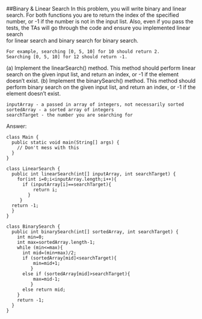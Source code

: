 ##Binary & Linear Search
	In this problem, you will write binary and linear search.  For both functions 
	you  are  to  return  the  index  of  the  specified  number,  or  -1  if  the 
	number is not in the input list.  Also, even if you pass the tests, the TAs 
	will  go  through  the  code  and  ensure  you  implemented  linear  search  
	for linear search and binary search for binary search.

	For example, searching [0, 5, 10] for 10 should return 2.
	Searching [0, 5, 10] for 12 should return -1.

(a)  Implement  the linearSearch() method. This  method should
perform linear search on the given input list, and return an index, or -1 if 
the element doesn’t exist.
(b)  Implement  the binarySearch() method. This  method should  
perform  binary  search  on  the  given  input  list,  and  return an index, or -1 
if the element doesn’t exist.

	inputArray - a passed in array of integers, not necessarily sorted
	sortedArray - a sorted array of integers
	searchTarget - the number you are searching for

Answer:
	
	class Main {
	  public static void main(String[] args) {
	    // Don't mess with this
	  }
	}
	
	class LinearSearch { 
	  public int linearSearch(int[] inputArray, int searchTarget) {
	    for(int i=0;i<inputArray.length;i++){
	      if (inputArray[i]==searchTarget){
	          return i;
	        }
	     }
	  return -1;
	  }
	}

	class BinarySearch { 
	  public int binarySearch(int[] sortedArray, int searchTarget) {
	    int min=0;
	    int max=sortedArray.length-1;
	    while (min<=max){
	      int mid=(min+max)/2;
	      if (sortedArray[mid]<searchTarget){
	          min=mid+1;
	         }
	      else if (sortedArray[mid]>searchTarget){
	          max=mid-1;
	         }
	      else return mid;
	    }
	    return -1;
	  }
	}